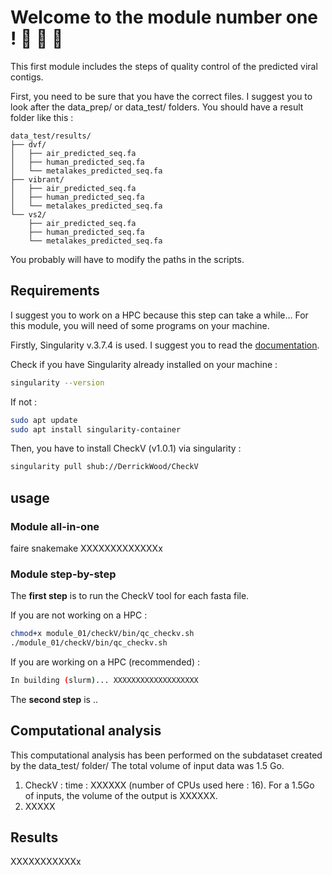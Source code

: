 # Welcome to the module number one ! 🎈 🎈 🎈 

This first module includes the steps of quality control of the predicted viral contigs. 

First, you need to be sure that you have the correct files. I suggest you to look after the data_prep/ or data_test/ folders.
You should have a result folder like this : 

```
data_test/results/
├── dvf/
│   ├── air_predicted_seq.fa
│   ├── human_predicted_seq.fa
│   └── metalakes_predicted_seq.fa
├── vibrant/
│   ├── air_predicted_seq.fa
│   ├── human_predicted_seq.fa
│   └── metalakes_predicted_seq.fa
└── vs2/
    ├── air_predicted_seq.fa
    ├── human_predicted_seq.fa
    └── metalakes_predicted_seq.fa
```

You probably will have to modify the paths in the scripts.

## Requirements

I suggest you to work on a HPC because this step can take a while...
For this module, you will need of some programs on your machine.

Firstly, Singularity v.3.7.4 is used. I suggest you to read the [documentation](https://docs.sylabs.io/guides/3.0/user-guide/installation.html).

Check if you have Singularity already installed on your machine :
```bash
singularity --version
```
If not :
```bash
sudo apt update
sudo apt install singularity-container
```

Then, you have to install CheckV (v1.0.1) via singularity :
```bash
singularity pull shub://DerrickWood/CheckV
```
## usage

### Module all-in-one

faire snakemake XXXXXXXXXXXXXx 

### Module step-by-step

The **first step** is to run the CheckV tool for each fasta file.

If you are not working on a HPC : 
```bash
chmod+x module_01/checkV/bin/qc_checkv.sh
./module_01/checkV/bin/qc_checkv.sh
```

If you are working on a HPC (recommended) :
```bash
In building (slurm)... XXXXXXXXXXXXXXXXXXX
```
The **second step** is ..


## Computational analysis 
This computational analysis has been performed on the subdataset created by the data_test/ folder/
The total volume of input data was 1.5 Go. 

1. CheckV : time : XXXXXX (number of CPUs used here : 16). For a 1.5Go of inputs, the volume of the output is XXXXXX.
2. XXXXX

## Results 

XXXXXXXXXXXx

